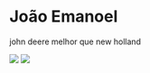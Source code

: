 # João Emanoel 
john deere melhor que new holland

![](https://giphy.com/stickers/JohnDeereUS-john-deere-agrishow-mAdTOMmpy0FskSYLkn)
![](https://giphy.com/stickers/JohnDeereUS-combine-harvester-x9-QhkExmaYCNgpCmOGc3)
